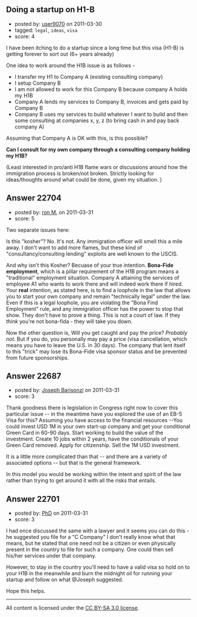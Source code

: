 ## Doing a startup on H1-B

- posted by: [user9070](https://stackexchange.com/users/-1/9070-user9070) on 2011-03-30
- tagged: `legal`, `ideas`, `visa`
- score: 4

I have been itching to do a startup since a long time but this visa (H1-B) is getting forever to sort out (6+ years already)

One idea to work around the H1B issue is as follows -


 - I transfer my H1 to Company A (existing consulting company)
 - I setup Company B
 - I am not allowed to work for this Company B because company A holds my H1B
 - Company A lends my services to Company B, invoices and gets paid by Company B
 - Company B uses my services to build whatever I want to build and then some consulting at companies x, y, z (to bring cash in and pay back company A)

Assuming that Company A is OK with this, is this possible?

**Can I consult for my own company through a consulting company holding my H1B?**

(Least interested in pro/anti H1B flame wars or discussions around how the immigration process is broken/not broken. Strictly looking for ideas/thoughts around what could be done, given my situation. )


## Answer 22704

- posted by: [ron M.](https://stackexchange.com/users/-1/2122-ron-m) on 2011-03-31
- score: 5

Two separate issues here:

Is this "kosher"? No. It's not. Any immigration officer will smell this a mile away. I don't want to add more flames, but these kind of "consultancy/consulting lending" exploits are well known to the USCIS.

And why isn't this Kosher? Becuase of your true intention. **Bona-Fide employment**, which is a pillar requirement of the H1B program means a "traditional" employment situation. Company A attaining the services of employee A1 who wants to work there and will indeed work there if hired. Your **real** intention, as stated here, is to find a loophole in the law that allows you to start your own company and remain "technically legal" under the law. Even if this is a legal loophole, you are violating the "Bona Find Employment" rule, and any immigration officer has the power to stop that show. They don't have to prove a thing. This is not a court of law. If they *think* you're not bona-fida - they will take you down.

Now the other question is, Will you get caught and pay the price? *Probably not*. But if you do, you personally may pay a price (visa cancellation, which means you have to leave the U.S. in 30 days). The company that lent itself to this "trick" may lose its Bona-Fide visa sponsor status and be prevented from future sponsorships.


## Answer 22687

- posted by: [Joseph Barisonzi](https://stackexchange.com/users/-1/8791-joseph-barisonzi) on 2011-03-31
- score: 3

Thank goodness there is legislation in Congress right now to cover this particular issue -- in the meantime have you explored the use of an EB-5 Visa for this? Assuming you have access to the financial resources --You could invest USD 1M in your own start-up company and get your conditional Green Card in 60-90 days. Start working to build the value of the investment. Create 10 jobs within 2 years, have the conditionals of your Green Card removed. Apply for citizenship. Sell the 1M USD investment.

It is a little more complicated than that -- and there are a variety of associated options -- but that is the general framework. 

In this model you would be working within the intent and spirit of the law rather than trying to get around it with all the risks that entails. 


## Answer 22701

- posted by: [PhD](https://stackexchange.com/users/-1/8167-phd) on 2011-03-31
- score: 3

I had once discussed the same with a lawyer and it seems you can do this - he suggested you file for a "C Company" I don't really know what that means, but he stated that one need not be a citizen or even physically present in the country to file for such a company. One could then sell his/her services under that company. 

However, to stay in the country you'll need to have a valid visa so hold on to your H1B in the meanwhile and burn the midnight oil for running your startup and follow on what @Joseph suggested.

Hope this helps.



---

All content is licensed under the [CC BY-SA 3.0 license](https://creativecommons.org/licenses/by-sa/3.0/).
